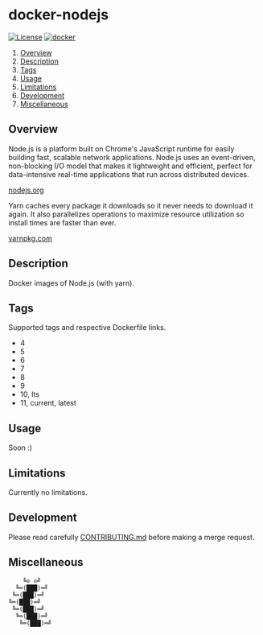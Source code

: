 # docker-nodejs

[![License][license-img]][license-href]
[![docker][docker-img]][docker-href]

1. [Overview](#overview)
2. [Description](#description)
3. [Tags](#setup)
4. [Usage](#usage)
5. [Limitations](#limitations)
6. [Development](#development)
7. [Miscellaneous](#miscellaneous)

## Overview

Node.js is a platform built on  Chrome's JavaScript runtime for easily building
fast,   scalable  network   applications.    Node.js   uses  an   event-driven,
non-blocking I/O  model that  makes it lightweight  and efficient,  perfect for
data-intensive real-time applications that run across distributed devices.

[nodejs.org](https://nodejs.org/)

Yarn caches every package it downloads so  it never needs to download it again.
It also  parallelizes operations  to maximize  resource utilization  so install
times are faster than ever.

[yarnpkg.com](https://yarnpkg.com)

## Description

Docker images of Node.js (with yarn).

## Tags

Supported tags and respective Dockerfile links.

- 4
- 5
- 6
- 7
- 8
- 9
- 10, lts
- 11, current, latest

## Usage

Soon :)

## Limitations

Currently no limitations.

## Development

Please read carefully [CONTRIBUTING.md][contribute-href]  before making a merge
request.

## Miscellaneous

```
    ╚⊙ ⊙╝
  ╚═(███)═╝
 ╚═(███)═╝
╚═(███)═╝
 ╚═(███)═╝
  ╚═(███)═╝
   ╚═(███)═╝
```

[license-img]: https://img.shields.io/badge/license-ISC-blue.svg
[license-href]: LICENSE
[docker-img]: https://img.shields.io/docker/pulls/vptech/nodejs.svg
[docker-href]: https://hub.docker.com/r/vptech/node/
[contribute-href]: CONTRIBUTING.md
